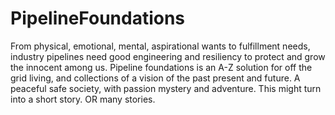 # PipelineFoundations
From physical, emotional, mental, aspirational wants to fulfillment needs, industry pipelines need good engineering and resiliency to protect and grow the innocent among us. Pipeline foundations is an A-Z solution for off the grid living, and collections of a vision of the past present and future.  A peaceful safe society, with passion mystery and adventure. This might turn into a short story. OR many stories.

